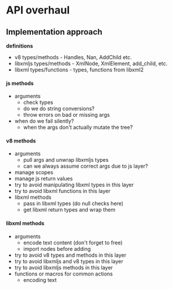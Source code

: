 # API overhaul

## Implementation approach

**definitions**
* v8 types/methods - Handles, Nan, AddChild etc.
* libxmljs types/methods - XmlNode, XmlElement, add_child, etc.
* libxml types/functions - types, functions from libxml2

#### js methods
* arguments
    * check types
    * do we do string conversions?
    * throw errors on bad or missing args
* when do we fail silently?
    * when the args don't actually mutate the tree?

#### v8 methods
* arguments
    * pull args and unwrap libxmljs types
    * can we always assume correct args due to js layer? 
* manage scopes
* manage js return values
* try to avoid manipulating libxml types in this layer
* try to avoid libxml functions in this layer
* libxml methods
    * pass in libxml types (do null checks here)
    * get libxml return types and wrap them

#### libxml methods
* arguments
    * encode text content (don't forget to free)
    * import nodes before adding
* try to avoid v8 types and methods in this layer
* try to avoid libxmljs and v8 types in this layer
* try to avoid libxmljs methods in this layer
* functions or macros for common actions
    * encoding text
